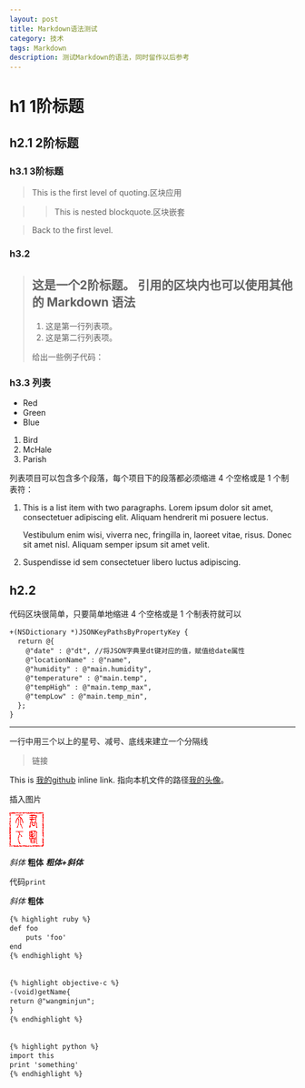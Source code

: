 ```yaml
---
layout: post
title: Markdown语法测试
category: 技术
tags: Markdown
description: 测试Markdown的语法，同时留作以后参考
---
```





# h1 1阶标题

## h2.1 2阶标题


### h3.1 3阶标题

> This is the first level of quoting.区块应用

> > This is nested blockquote.区块嵌套

> Back to the first level.


### h3.2

> ## 这是一个2阶标题。  引用的区块内也可以使用其他的 Markdown 语法
> 
> 1.   这是第一行列表项。
> 2. 这是第二行列表项。
> 
> 给出一些例子代码：
> 

### h3.3 列表

- Red
- Green
- Blue

1. Bird
2. McHale
3. Parish


列表项目可以包含多个段落，每个项目下的段落都必须缩进 4 个空格或是 1 个制表符：

1.  This is a list item with two paragraphs. Lorem ipsum dolor
    sit amet, consectetuer adipiscing elit. Aliquam hendrerit
    mi posuere lectus.

    Vestibulum enim wisi, viverra nec, fringilla in, laoreet
    vitae, risus. Donec sit amet nisl. Aliquam semper ipsum
    sit amet velit.

2.  Suspendisse id sem consectetuer libero luctus adipiscing.

## h2.2


代码区块很简单，只要简单地缩进 4 个空格或是 1 个制表符就可以

    
    +(NSDictionary *)JSONKeyPathsByPropertyKey {
      return @{
        @"date" : @"dt", //将JSON字典里dt键对应的值，赋值给date属性
        @"locationName" : @"name",
        @"humidity" : @"main.humidity",
        @"temperature" : @"main.temp", 
        @"tempHigh" : @"main.temp_max",
        @"tempLow" : @"main.temp_min",
      };
    }
  
  
  
  
-------------------------

一行中用三个以上的星号、减号、底线来建立一个分隔线


> 链接

This is [我的github](https://github.com/kingstal) inline link.
指向本机文件的路径[我的头像](/assets/image/avatar.png)。

插入图片

![我的头像](/assets/image/avatar.png)


*斜体*
**粗体**
***粗体+斜体***

代码`print`

*斜体*
**粗体**



    {% highlight ruby %}
    def foo
        puts 'foo'
    end
    {% endhighlight %}
    

    {% highlight objective-c %}
    -(void)getName{
    return @"wangminjun";
    }
    {% endhighlight %}


    {% highlight python %}
    import this
    print 'something'
    {% endhighlight %}
    

